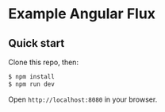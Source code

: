 # Example Angular Flux

## Quick start

Clone this repo, then:

```bash
$ npm install
$ npm run dev
```

Open `http://localhost:8080` in your browser.
